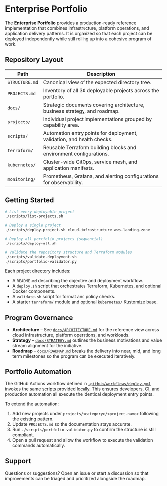 # Enterprise Portfolio

The **Enterprise Portfolio** provides a production-ready reference implementation that combines
infrastructure, platform operations, and application delivery patterns. It is organized so that each
project can be deployed independently while still rolling up into a cohesive program of work.

## Repository Layout

| Path | Description |
| ---- | ----------- |
| `STRUCTURE.md` | Canonical view of the expected directory tree. |
| `PROJECTS.md` | Inventory of all 30 deployable projects across the portfolio. |
| `docs/` | Strategic documents covering architecture, business strategy, and roadmap. |
| `projects/` | Individual project implementations grouped by capability area. |
| `scripts/` | Automation entry points for deployment, validation, and health checks. |
| `terraform/` | Reusable Terraform building blocks and environment configurations. |
| `kubernetes/` | Cluster-wide GitOps, service mesh, and application manifests. |
| `monitoring/` | Prometheus, Grafana, and alerting configurations for observability. |

## Getting Started

```bash
# List every deployable project
./scripts/list-projects.sh

# Deploy a single project
./scripts/deploy-project.sh cloud-infrastructure aws-landing-zone

# Deploy all portfolio projects (sequential)
./scripts/deploy-all.sh

# Validate the repository structure and Terraform modules
./scripts/validate-deployment.sh
./scripts/portfolio-validator.py
```

Each project directory includes:

- A `README.md` describing the objective and deployment workflow.
- A `deploy.sh` script that orchestrates Terraform, Kubernetes, and optional Docker components.
- A `validate.sh` script for format and policy checks.
- A starter `terraform/` module and optional `kubernetes/` Kustomize base.

## Program Governance

- **Architecture** – See [`docs/ARCHITECTURE.md`](docs/ARCHITECTURE.md) for the reference view across
  cloud infrastructure, platform operations, and workloads.
- **Strategy** – [`docs/STRATEGY.md`](docs/STRATEGY.md) outlines the business motivations and value
  stream alignment for the initiative.
- **Roadmap** – [`docs/ROADMAP.md`](docs/ROADMAP.md) breaks the delivery into near, mid, and long
  term milestones so the program can be executed iteratively.

## Portfolio Automation

The GitHub Actions workflow defined in [`.github/workflows/deploy.yml`](.github/workflows/deploy.yml)
invokes the same scripts provided locally. This ensures developers, CI, and production automation all
execute the identical deployment entry points.

To extend the automation:

1. Add new projects under `projects/<category>/<project-name>` following the existing pattern.
2. Update `PROJECTS.md` so the documentation stays accurate.
3. Run `./scripts/portfolio-validator.py` to confirm the structure is still compliant.
4. Open a pull request and allow the workflow to execute the validation commands automatically.

## Support

Questions or suggestions? Open an issue or start a discussion so that improvements can be triaged and
prioritized alongside the roadmap.
